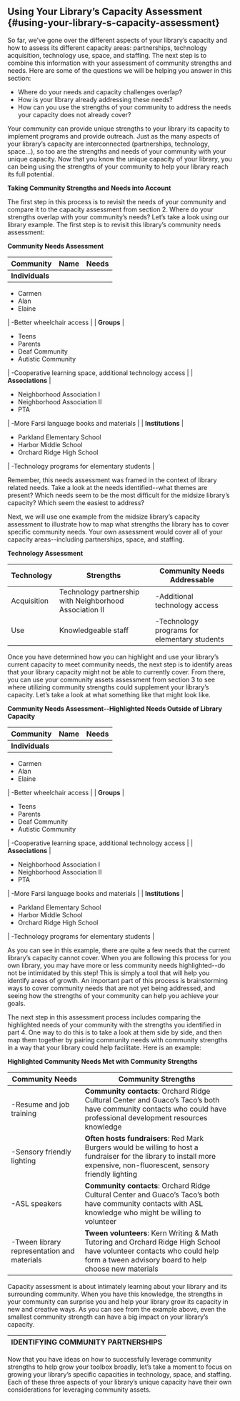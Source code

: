 ## Using Your Library’s Capacity Assessment {#using-your-library-s-capacity-assessment}

So far, we’ve gone over the different aspects of your library’s capacity and how to assess its different capacity areas: partnerships, technology acquisition, technology use, space, and staffing. The next step is to combine this information with your assessment of community strengths and needs. Here are some of the questions we will be helping you answer in this section:

*   Where do your needs and capacity challenges overlap?
*   How is your library already addressing these needs?
*   How can you use the strengths of your community to address the needs your capacity does not already cover?

Your community can provide unique strengths to your library its capacity to implement programs and provide outreach. Just as the many aspects of your library’s capacity are interconnected (partnerships, technology, space...), so too are the strengths and needs of your community with your unique capacity. Now that you know the unique capacity of your library, you can being using the strengths of your community to help your library reach its full potential.

**Taking Community Strengths and Needs into Account**

The first step in this process is to revisit the needs of your community and compare it to the capacity assessment from section 2\. Where do your strengths overlap with your community’s needs? Let’s take a look using our library example. The first step is to revisit this library’s community needs assessment:

**Community Needs Assessment**

| **Community** | **Name** | **Needs** |
| --- | --- | --- |
| **Individuals** | 

*   Carmen
*   Alan
*   Elaine

 | -Better wheelchair access |
| **Groups** | 

*   Teens
*   Parents
*   Deaf Community
*   Autistic Community

 | -Cooperative learning space, additional technology access |
| **Associations** | 

*   Neighborhood Association I
*   Neighborhood Association II
*   PTA

 | -More Farsi language books and materials |
| **Institutions** | 

*   Parkland Elementary School
*   Harbor Middle School
*   Orchard Ridge High School

 | -Technology programs for elementary students |

Remember, this needs assessment was framed in the context of library related needs. Take a look at the needs identified--what themes are present? Which needs seem to be the most difficult for the midsize library’s capacity? Which seem the easiest to address?

Next, we will use one example from the midsize library’s capacity assessment to illustrate how to map what strengths the library has to cover specific community needs. Your own assessment would cover all of your capacity areas--including partnerships, space, and staffing.

**Technology Assessment**

| Technology | Strengths | Community Needs Addressable |
| --- | --- | --- |
| Acquisition | Technology partnership with Neighborhood Association II | -Additional technology access |
| Use | Knowledgeable staff | -Technology programs for elementary students |

Once you have determined how you can highlight and use your library’s current capacity to meet community needs, the next step is to identify areas that your library capacity might not be able to currently cover. From there, you can use your community assets assessment from section 3 to see where utilizing community strengths could supplement your library’s capacity. Let’s take a look at what something like that might look like.

**Community Needs Assessment--Highlighted Needs Outside of Library Capacity**

| **Community** | **Name** | **Needs** |
| --- | --- | --- |
| **Individuals** | 

*   Carmen
*   Alan
*   Elaine

 | -Better wheelchair access |
| **Groups** | 

*   Teens
*   Parents
*   Deaf Community
*   Autistic Community

 | -Cooperative learning space, additional technology access |
| **Associations** | 

*   Neighborhood Association I
*   Neighborhood Association II
*   PTA

 | -More Farsi language books and materials |
| **Institutions** | 

*   Parkland Elementary School
*   Harbor Middle School
*   Orchard Ridge High School

 | -Technology programs for elementary students |

As you can see in this example, there are quite a few needs that the current library’s capacity cannot cover. When you are following this process for you own library, you may have more or less community needs highlighted--do not be intimidated by this step! This is simply a tool that will help you identify areas of growth. An important part of this process is brainstorming ways to cover community needs that are not yet being addressed, and seeing how the strengths of your community can help you achieve your goals.

The next step in this assessment process includes comparing the highlighted needs of your community with the strengths you identified in part 4\. One way to do this is to take a look at them side by side, and then map them together by pairing community needs with community strengths in a way that your library could help facilitate. Here is an example:

**Highlighted Community Needs Met with Community Strengths**

| **Community Needs** | **Community Strengths** |
| --- | --- |
| -Resume and job training | **Community contacts**: Orchard Ridge Cultural Center and Guaco’s Taco’s both have community contacts who could have professional development resources knowledge |
| -Sensory friendly lighting | **Often hosts fundraisers**: Red Mark Burgers would be willing to host a fundraiser for the library to install more expensive, non-fluorescent, sensory friendly lighting |
| -ASL speakers | **Community contacts**: Orchard Ridge Cultural Center and Guaco’s Taco’s both have community contacts with ASL knowledge who might be willing to volunteer |
| -Tween library representation and materials | **Tween volunteers**: Kern Writing &amp; Math Tutoring and Orchard Ridge High School have volunteer contacts who could help form a tween advisory board to help choose new materials |

Capacity assessment is about intimately learning about your library and its surrounding community. When you have this knowledge, the strengths in your community can surprise you and help your library grow its capacity in new and creative ways. As you can see from the example above, even the smallest community strength can have a big impact on your library’s capacity.

| **IDENTIFYING COMMUNITY PARTNERSHIPS** |
| --- |

Now that you have ideas on how to successfully leverage community strengths to help grow your toolbox broadly, let’s take a moment to focus on growing your library’s specific capacities in technology, space, and staffing. Each of these three aspects of your library’s unique capacity have their own considerations for leveraging community assets.